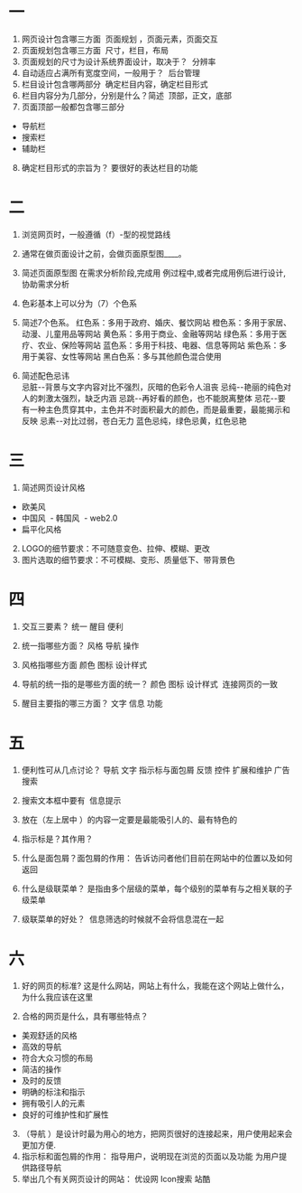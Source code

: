 # 一
1. 网页设计包含哪三方面
  页面规划 ，页面元素，页面交互
2. 页面规划包含哪三方面
  尺寸，栏目，布局
3. 页面规划的尺寸为设计系统界面设计，取决于？
  分辨率
4. 自动适应占满所有宽度空间，一般用于？
  后台管理
5. 栏目设计包含哪两部分
  确定栏目内容，确定栏目形式
6. 栏目内容分为几部分，分别是什么？简述
  顶部，正文，底部
7. 页面顶部一般都包含哪三部分
  - 导航栏
  - 搜索栏
  - 辅助栏

8. 确定栏目形式的宗旨为？
   要很好的表达栏目的功能
# 二
1. 浏览网页时，一般遵循（f）-型的视觉路线
2. 通常在做页面设计之前，会做页面原型图____。
3. 简述页面原型图
  在需求分析阶段,完成用 例过程中,或者完成用例后进行设计, 协助需求分析

4. 色彩基本上可以分为（7）个色系
5. 简述7个色系。
  红色系：多用于政府、婚庆、餐饮网站
	橙色系：多用于家居、动漫、儿童用品等网站
	黄色系：多用于商业、金融等网站
	绿色系：多用于医疗、农业、保险等网站
	蓝色系：多用于科技、电器、信息等网站
	紫色系：多用于美容、女性等网站
	黑白色系：多与其他颜色混合使用 

6. 简述配色忌讳  
  忌脏--背景与文字内容对比不强烈，灰暗的色彩令人沮丧
  忌纯--艳丽的纯色对人的刺激太强烈，缺乏内涵
  忌跳--再好看的颜色，也不能脱离整体
  忌花--要有一种主色贯穿其中，主色并不时面积最大的颜色，而是最重要，最能揭示和反映
  忌素--对比过弱，苍白无力
  蓝色忌纯，绿色忌黄，红色忌艳

# 三 
1. 简述网页设计风格
  - 欧美风
  - 中国风
  - 韩国风
  - web2.0  
- 扁平化风格
2. LOGO的细节要求：不可随意变色、拉伸、模糊、更改
3. 图片选取的细节要求：不可模糊、变形、质量低下、带背景色

# 四
1. 交互三要素？
  统一  醒目  便利
2. 统一指哪些方面？
  风格
  导航
  操作

3. 风格指哪些方面
  颜色
  图标
  设计样式

4. 导航的统一指的是哪些方面的统一？
  颜色
  图标
  设计样式
  连接网页的一致
5. 醒目主要指的哪三方面？
  文字
  信息
  功能

# 五
1. 便利性可从几点讨论？
  导航
  文字
  指示标与面包屑
  反馈
  控件
  扩展和维护
  广告
  搜索

2. 搜索文本框中要有
  信息提示
3. 放在（左上居中 ）的内容一定要是最能吸引人的、最有特色的
4. 指示标是？其作用？
5. 什么是面包屑？面包屑的作用：
  告诉访问者他们目前在网站中的位置以及如何返回

6. 什么是级联菜单？
  是指由多个层级的菜单，每个级别的菜单有与之相关联的子级菜单

7. 级联菜单的好处？
  信息筛选的时候就不会将信息混在一起
# 六
1. 好的网页的标准?
  这是什么网站，网站上有什么，我能在这个网站上做什么，为什么我应该在这里

2. 合格的网页是什么，具有哪些特点？
- 美观舒适的风格
- 高效的导航
- 符合大众习惯的布局
- 简洁的操作
- 及时的反馈
- 明确的标注和指示
- 拥有吸引人的元素
- 良好的可维护性和扩展性

3. （导航 ）是设计时最为用心的地方，把网页很好的连接起来，用户使用起来会更加方便.
4. 指示标和面包屑的作用：
	指导用户，说明现在浏览的页面以及功能  为用户提供路径导航 
5. 举出几个有关网页设计的网站：
  优设网 Icon搜索 站酷 
